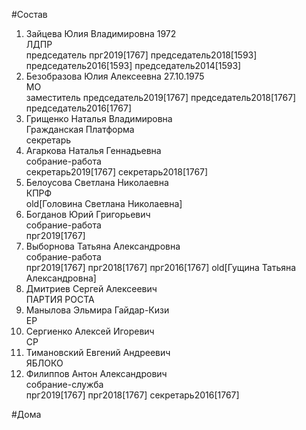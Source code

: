 #Состав  
1. Зайцева Юлия Владимировна 1972  
    ЛДПР  
    председатель прг2019[1767] председатель2018[1593] председатель2016[1593] председатель2014[1593]  
2. Безобразова Юлия Алексеевна 27.10.1975  
    МО  
    заместитель председатель2019[1767] председатель2018[1767] председатель2016[1767]  
3. Грищенко Наталья Владимировна  
    Гражданская Платформа  
    секретарь 
5. Агаркова Наталья Геннадьевна  
    собрание-работа  
    секретарь2019[1767] секретарь2018[1767]  
6. Белоусова Светлана Николаевна  
    КПРФ  
    old[Головина Светлана Николаевна]  
7. Богданов Юрий Григорьевич  
    собрание-работа  
    прг2019[1767]  
8. Выборнова Татьяна Александровна  
    собрание-работа  
    прг2019[1767] прг2018[1767] прг2016[1767] old[Гущина Татьяна Александровна]  
9. Дмитриев Сергей Алексеевич  
    ПАРТИЯ РОСТА  
10. Манылова Эльмира Гайдар-Кизи  
    ЕР  
11. Сергиенко Алексей Игоревич  
    СР  
12. Тимановский Евгений Андреевич  
    ЯБЛОКО  
13. Филиппов Антон Александрович  
    собрание-служба  
    прг2019[1767] прг2018[1767] секретарь2016[1767]  
  
#Дома  
